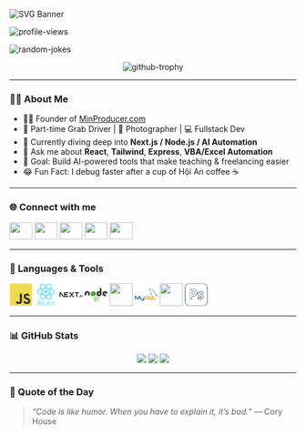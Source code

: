![SVG Banner](https://svg-banners.vercel.app/api?type=rainbow&text1=Min%20Dev%20🔥&text2=💻Fullstack%20Developer%20from%20Việt%20Nam&width=900&height=400)

<img src="https://komarev.com/ghpvc/?username=minproducer&label=Profile%20views&color=0e75b6&style=flat" alt="profile-views" />

<p align="left">
  <img width="900" height="110" src="https://readme-jokes.vercel.app/api" alt="random-jokes" />
</p>

<p align="center">
  <img src="https://github-profile-trophy.vercel.app/?username=minproducer&theme=matrix&column=6&no-frame=false&no-bg=false&margin-w=15&margin-h=15" alt="github-trophy" />
</p>

---

### 👨‍💻 About Me

- 💪🏼 Founder of [MinProducer.com](https://minproducer.com)
- 🚗 Part-time Grab Driver | 📸 Photographer | 💻 Fullstack Dev
- 🌱 Currently diving deep into **Next.js / Node.js / AI Automation**
- 💬 Ask me about **React**, **Tailwind**, **Express**, **VBA/Excel Automation**
- 🎯 Goal: Build AI-powered tools that make teaching & freelancing easier
- 😂 Fun Fact: I debug faster after a cup of Hội An coffee ☕

---

### 🌐 Connect with me

<p align="left">
  <a href="https://github.com/minproducer" target="blank"><img src="https://raw.githubusercontent.com/rahuldkjain/github-profile-readme-generator/master/src/images/icons/Social/github.svg" height="30" width="40" /></a>
  <a href="https://www.linkedin.com/in/minproducer" target="blank"><img src="https://raw.githubusercontent.com/rahuldkjain/github-profile-readme-generator/master/src/images/icons/Social/linked-in-alt.svg" height="30" width="40" /></a>
  <a href="https://fb.com/minhvo.official" target="blank"><img src="https://raw.githubusercontent.com/rahuldkjain/github-profile-readme-generator/master/src/images/icons/Social/facebook.svg" height="30" width="40" /></a>
  <a href="https://www.instagram.com/min.producer" target="blank"><img src="https://raw.githubusercontent.com/rahuldkjain/github-profile-readme-generator/master/src/images/icons/Social/instagram.svg" height="30" width="40" /></a>
  <a href="https://www.youtube.com/@MinProducer" target="blank"><img src="https://raw.githubusercontent.com/rahuldkjain/github-profile-readme-generator/master/src/images/icons/Social/youtube.svg" height="30" width="40" /></a>
</p>

---

### 🧠 Languages & Tools

<p align="left">
  <a href="https://developer.mozilla.org/en-US/docs/Web/JavaScript" target="_blank"><img src="https://raw.githubusercontent.com/devicons/devicon/master/icons/javascript/javascript-original.svg" width="40" height="40"/></a>
  <a href="https://react.dev/" target="_blank"><img src="https://raw.githubusercontent.com/devicons/devicon/master/icons/react/react-original-wordmark.svg" width="40" height="40"/></a>
  <a href="https://nextjs.org/" target="_blank"><img src="https://raw.githubusercontent.com/devicons/devicon/master/icons/nextjs/nextjs-original-wordmark.svg" width="40" height="40"/></a>
  <a href="https://nodejs.org" target="_blank"><img src="https://raw.githubusercontent.com/devicons/devicon/master/icons/nodejs/nodejs-original-wordmark.svg" width="40" height="40"/></a>
  <a href="https://tailwindcss.com/" target="_blank"><img src="https://www.vectorlogo.zone/logos/tailwindcss/tailwindcss-icon.svg" width="40" height="40"/></a>
  <a href="https://www.mysql.com/" target="_blank"><img src="https://raw.githubusercontent.com/devicons/devicon/master/icons/mysql/mysql-original-wordmark.svg" width="40" height="40"/></a>
  <a href="https://git-scm.com/" target="_blank"><img src="https://www.vectorlogo.zone/logos/git-scm/git-scm-icon.svg" width="40" height="40"/></a>
  <a href="https://www.photoshop.com/en" target="_blank"><img src="https://raw.githubusercontent.com/devicons/devicon/master/icons/photoshop/photoshop-line.svg" width="40" height="40"/></a>
</p>

---

### 📊 GitHub Stats

<p align="center">
  <img width="300" src="https://github-readme-stats.vercel.app/api?username=minproducer&show_icons=true&theme=dark&hide_border=false" />
  <img width="300" src="https://github-readme-streak-stats.herokuapp.com/?user=minproducer&theme=dark&hide_border=false" />
  <img width="300" src="https://github-readme-stats.vercel.app/api/top-langs/?username=minproducer&theme=dark&hide_border=false" />
</p>

---

### 💬 Quote of the Day

> *“Code is like humor. When you have to explain it, it’s bad.”* — Cory House
